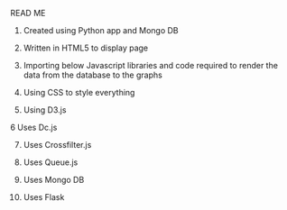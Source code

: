 READ ME

1.   Created using Python app and Mongo DB

2.   Written in HTML5 to display page

3.   Importing below Javascript libraries and code required to render the data from the database to the graphs

4.   Using CSS to style everything

5.   Using D3.js

6    Uses Dc.js

7.   Uses Crossfilter.js

8.   Uses Queue.js

9.   Uses Mongo DB

10.  Uses Flask